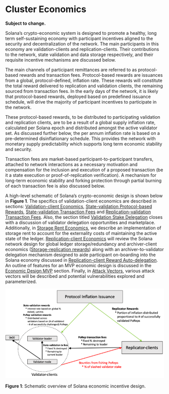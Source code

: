 # Cluster Economics

**Subject to change.**

Solana’s crypto-economic system is designed to promote a healthy, long term self-sustaining economy with participant incentives aligned to the security and decentralization of the network. The main participants in this economy are validation-clients and replication-clients. Their contributions to the network, state validation and data storage respectively, and their requisite incentive mechanisms are discussed below.

The main channels of participant remittances are referred to as protocol-based rewards and transaction fees. Protocol-based rewards are issuances from a global, protocol-defined, inflation rate. These rewards will constitute the total reward delivered to replication and validation clients, the remaining sourced from transaction fees. In the early days of the network, it is likely that protocol-based rewards, deployed based on predefined issuance schedule, will drive the majority of participant incentives to participate in the network.

These protocol-based rewards, to be distributed to participating validation and replication clients, are to be a result of a global supply inflation rate, calculated per Solana epoch and distributed amongst the active validator set. As discussed further below, the per annum inflation rate is based on a pre-determined disinflationary schedule. This provides the network with monetary supply predictability which supports long term economic stability and security.

Transaction fees are market-based participant-to-participant transfers, attached to network interactions as a necessary motivation and compensation for the inclusion and execution of a proposed transaction \(be it a state execution or proof-of-replication verification\). A mechanism for long-term economic stability and forking protection through partial burning of each transaction fee is also discussed below.

A high-level schematic of Solana’s crypto-economic design is shown below in **Figure 1**. The specifics of validation-client economics are described in sections: [Validation-client Economics](ed_validation_client_economics/), [State-validation Protocol-based Rewards](ed_validation_client_economics/ed_vce_state_validation_protocol_based_rewards.md), [State-validation Transaction Fees](ed_validation_client_economics/ed_vce_state_validation_transaction_fees.md) and [Replication-validation Transaction Fees](ed_validation_client_economics/ed_vce_replication_validation_transaction_fees.md). Also, the section titled [Validation Stake Delegation](ed_validation_client_economics/ed_vce_validation_stake_delegation.md) closes with a discussion of validator delegation opportunities and marketplace. Additionally, in [Storage Rent Economics](ed_storage_rent_economics.md), we describe an implementation of storage rent to account for the externality costs of maintaining the active state of the ledger. [Replication-client Economics](ed_replication_client_economics/) will review the Solana network design for global ledger storage/redundancy and archiver-client economics \([Storage-replication rewards](ed_replication_client_economics/ed_rce_storage_replication_rewards.md)\) along with an archiver-to-validator delegation mechanism designed to aide participant on-boarding into the Solana economy discussed in [Replication-client Reward Auto-delegation](ed_replication_client_economics/ed_rce_replication_client_reward_auto_delegation.md). An outline of features for an MVP economic design is discussed in the [Economic Design MVP](ed_mvp.md) section. Finally, in [Attack Vectors](ed_attack_vectors.md), various attack vectors will be described and potential vulnerabilities explored and parameterized.

![](../../.gitbook/assets/economic_design_infl_230719.png)

**Figure 1**: Schematic overview of Solana economic incentive design.
